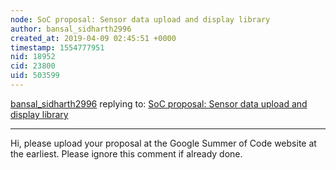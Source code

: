 ```yaml
---
node: SoC proposal: Sensor data upload and display library
author: bansal_sidharth2996
created_at: 2019-04-09 02:45:51 +0000
timestamp: 1554777951
nid: 18952
cid: 23800
uid: 503599
---
```




[bansal_sidharth2996](../profile/bansal_sidharth2996) replying to: [SoC proposal: Sensor data upload and display library](../notes/shakebameen/04-04-2019/soc-proposal-sensor-data-upload-and-display-library)

----
 Hi, please upload your proposal at the Google Summer of Code website at the earliest. Please ignore this comment if already done.